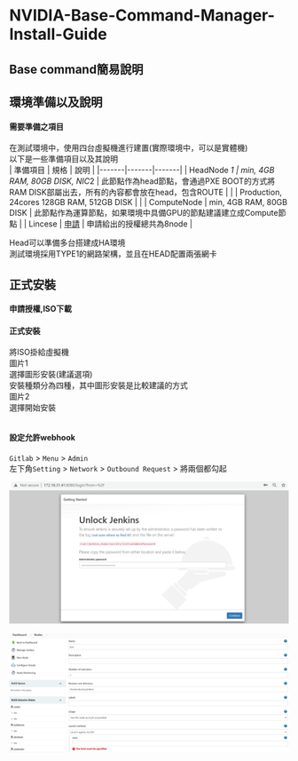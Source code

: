 # NVIDIA-Base-Command-Manager-Install-Guide
## Base command簡易說明    

## 環境準備以及說明  

#### 需要準備之項目   

在測試環境中，使用四台虛擬機進行建置(實際環境中，可以是實體機)  
以下是一些準備項目以及其說明  
 | 準備項目 | 規格 | 說明 | 
|-------|-------|-------| 
| HeadNode *1 | min, 4GB RAM, 80GB DISK, NIC*2 | 此節點作為head節點，會通過PXE BOOT的方式將RAM DISK部屬出去，所有的內容都會放在head，包含ROUTE |
|  | Production, 24cores 128GB RAM, 512GB DISK |  |
| ComputeNode | min, 4GB RAM, 80GB DISK | 此節點作為運算節點，如果環境中具備GPU的節點建議建立成Compute節點 |
| Lincese | [申請](https://customer.brightcomputing.com/Customer-Login) | 申請給出的授權總共為8node |

Head可以準備多台搭建成HA環境  
測試環境採用TYPE1的網路架構，並且在HEAD配置兩張網卡  

## 正式安裝             
#### 申請授權,ISO下載  
#### 正式安裝  
將ISO掛給虛擬機    
圖片1  
選擇圖形安裝(建議選項)  
安裝種類分為四種，其中圖形安裝是比較建議的方式  
圖片2  
選擇開始安裝  

```

```

#### 設定允許webhook   
`Gitlab` > `Menu` > `Admin`  
左下角`Setting` > `Network` > `Outbound Request` > 將兩個都勾起  


![img](https://github.com/ReSin-Yan/Kubernetes-Opensource-Project/blob/main/CICD/Jenkins/cicd/input%20token.PNG)   




![img](https://github.com/ReSin-Yan/Kubernetes-Opensource-Project/blob/main/CICD/Jenkins/cicd/addnode2.PNG)   



